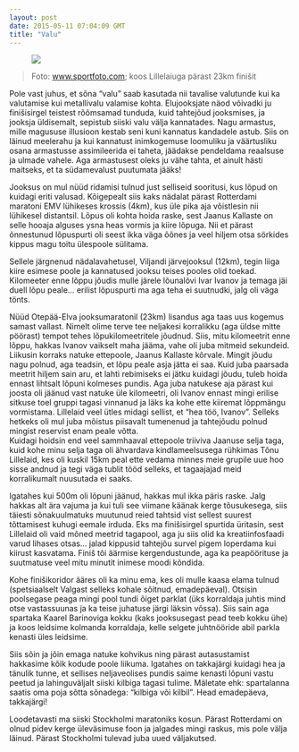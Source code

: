 ```yaml
---
layout: post
date: 2015-05-11 07:04:09 GMT
title: "Valu"
---
```

<p><figure data-orig-height="250" data-orig-width="250" data-orig-src="https://40.media.tumblr.com/1d10a0824839b1f06f64b325c2e5371a/tumblr_inline_no6isetEz81qjcjk2_540.jpg"><img src="https://66.media.tumblr.com/3499f000722aae8c0e7d9ef851108845/tumblr_inline_pkvedsW5Cj1qjcjk2_540.jpg" class="toggle_inline_image inline_image constrained_image" data-orig-height="250" data-orig-width="250" data-orig-src="https://40.media.tumblr.com/1d10a0824839b1f06f64b325c2e5371a/tumblr_inline_no6isetEz81qjcjk2_540.jpg"></figure></p><blockquote><p>Foto: <a href="http://www.sportfoto.com" target="_blank">www.sportfoto.com</a>; koos Lillelaiuga p&auml;rast 23km fini&scaron;it&nbsp;</p></blockquote><p>Pole vast juhus, et s&otilde;na &ldquo;valu&rdquo; saab kasutada nii tavalise valutunde kui ka valutamise kui metallivalu valamise kohta. Elujooksjate n&auml;od v&otilde;ivadki ju fini&scaron;isirgel teistest r&otilde;&otilde;msamad tunduda, kuid tahtej&otilde;ud jooksmises, ja jooksja &uuml;ldisemalt, sepistub siiski valu v&auml;lja kannatades. Nagu armastus, mille magususe illusioon kestab seni kuni kannatus kandadele astub. Siis on l&auml;inud meelerahu ja kui kannatust inimkogemuse loomuliku ja v&auml;&auml;rtusliku osana armastusse assimileerida ei taheta, j&auml;&auml;dakse pendeldama reaalsuse ja ulmade vahele. Aga armastusest oleks ju v&auml;he tahta, et ainult h&auml;sti maitseks, et ta s&uuml;damevalust puutumata j&auml;&auml;ks!</p><p>Jooksus on mul n&uuml;&uuml;d ridamisi tulnud just selliseid sooritusi, kus l&otilde;pud on kuidagi eriti valusad. K&otilde;igepealt siis kaks n&auml;dalat p&auml;rast Rotterdami maratoni EMV l&uuml;hikeses krossis (4km), kus &uuml;le pika aja v&otilde;istlesin nii l&uuml;hikesel distantsil. L&otilde;pus oli kohta hoida raske, sest Jaanus Kallaste on selle hooaja alguses ysna heas vormis ja kiire l&otilde;puga. Nii et p&auml;rast &otilde;nnestunud l&otilde;puspurti oli seest ikka v&auml;ga &otilde;&otilde;nes ja veel hiljem otsa s&ouml;rkides kippus magu toitu &uuml;lespoole s&uuml;litama.</p><p>Sellele j&auml;rgnenud n&auml;dalavahetusel, Viljandi j&auml;rvejooksul (12km), tegin liiga kiire esimese poole ja kannatused jooksu teises pooles olid toekad. Kilomeeter enne l&otilde;ppu j&otilde;udis mulle j&auml;rele l&otilde;unal&otilde;vi Ivar Ivanov ja temaga j&auml;i duell l&otilde;pu peale&hellip; erilist l&otilde;puspurti ma aga teha ei suutnudki, jalg oli v&auml;ga t&ouml;nts. </p><p>N&uuml;&uuml;d Otep&auml;&auml;-Elva jooksumaratonil (23km) lisandus aga taas uus kogemus samast vallast. Nimelt olime terve tee neljakesi korralikku (aga &uuml;ldse mitte p&ouml;&ouml;rast) tempot tehes l&otilde;pukilomeetritele j&otilde;udnud. Siis, mitu kilomeetrit enne l&otilde;ppu, hakkas Ivanov vaikselt maha j&auml;&auml;ma, vahe oli juba mitmeid sekundeid. Liikusin korraks natuke ettepoole, Jaanus Kallaste k&otilde;rvale. Mingit j&otilde;udu nagu polnud, aga teadsin, et l&otilde;pu peale asja j&auml;tta ei saa. Kuid juba paarsada meetrit hiljem sain aru, et lahti rebimiseks ei j&auml;tku kuidagi j&otilde;udu, tuleb hoida ennast lihtsalt l&otilde;puni kolmeses pundis. Aga juba natukese aja p&auml;rast kui joosta oli j&auml;&auml;nud vast natuke &uuml;le kilomeetri, oli Ivanov ennast mingi erilise sitkuse toel gruppi tagasi vinnanud ja l&auml;ks ka kohe ette kiiremat l&otilde;ppm&auml;ngu vormistama. Lillelaid veel &uuml;tles midagi sellist, et &ldquo;hea t&ouml;&ouml;, Ivanov&rdquo;. Selleks hetkeks oli mul juba m&otilde;istus piisavalt tumenenud ja tahtej&otilde;udu polnud mingist reservist enam peale v&otilde;tta.<br>Kuidagi hoidsin end veel sammhaaval ettepoole triiviva Jaanuse selja taga, kuid kohe minu selja taga oli &auml;hvardava kindlameelsusega r&uuml;hkimas T&otilde;nu Lillelaid, kes oli kuskil 15km peal ette vedama minnes meie grupile uue hoo sisse andnud ja tegi v&auml;ga tublit t&ouml;&ouml;d selleks, et tagaajajad meid korralikumalt nuusutada ei saaks.</p><p>Igatahes kui 500m oli l&otilde;puni j&auml;&auml;nud, hakkas mul ikka p&auml;ris raske. Jalg hakkas alt &auml;ra vajuma ja kui tuli see viimane k&auml;&auml;nak kerge t&otilde;usukesega, siis t&auml;iesti s&otilde;nakuulmatuks muutunud reied tahtsid vist sellest suurest t&otilde;ttamisest kuhugi eemale irduda. Eks ma fini&scaron;isirgel spurtida &uuml;ritasin, sest Lillelaid oli vaid m&otilde;ned meetrid tagapool, aga ju siis olid ka kreatiinfosfaadi varud lihases otsas&hellip; jalad kippusid tahtej&otilde;u survel pigem loperdama kui kiirust kasvatama. Fini&scaron; t&otilde;i &auml;&auml;rmise kergendustunde, aga ka peap&ouml;&ouml;rituse ja suutmatuse veel mitu minutit inimese moodi k&otilde;ndida.</p><p>Kohe fini&scaron;ikoridor &auml;&auml;res oli ka minu ema, kes oli mulle kaasa elama tulnud (spetsiaalselt Valgast selleks kohale s&otilde;itnud, emadep&auml;eval). Otsisin poolsegase peaga mingi pool tundi &otilde;iget parklat (&uuml;ks korraldaja juhtis mind otse vastassuunas ja ka teise juhatuse j&auml;rgi l&auml;ksin v&otilde;ssa). Siis sain aga spartaka Kaarel Barinoviga kokku (kaks jooksusegast pead teeb kokku &uuml;he) ja koos leidsime kolmanda korraldaja, kelle selgete juhtn&ouml;&ouml;ride abil parkla kenasti &uuml;les leidsime.</p><p>Siis s&otilde;in ja j&otilde;in emaga natuke kohvikus ning p&auml;rast autasustamist hakkasime k&otilde;ik kodude poole liikuma. Igatahes on takkaj&auml;rgi kuidagi hea ja t&auml;nulik tunne, et sellises neljaveolises pundis saime kenasti l&otilde;puni vastu peetud ja lahinguv&auml;ljalt siiski kilbiga tagasi tulime. M&auml;letate ehk: spartalanna saatis oma poja s&otilde;tta s&otilde;nadega: &ldquo;kilbiga v&otilde;i kilbil&rdquo;. Head emadep&auml;eva, takkaj&auml;rgi!</p><p>Loodetavasti ma siiski Stockholmi maratoniks kosun. P&auml;rast Rotterdami on olnud pidev kerge &uuml;lev&auml;simuse foon ja jalgades mingi raskus, mis pole v&auml;lja l&auml;inud. P&auml;rast Stockholmi tulevad juba uued v&auml;ljakutsed.</p>